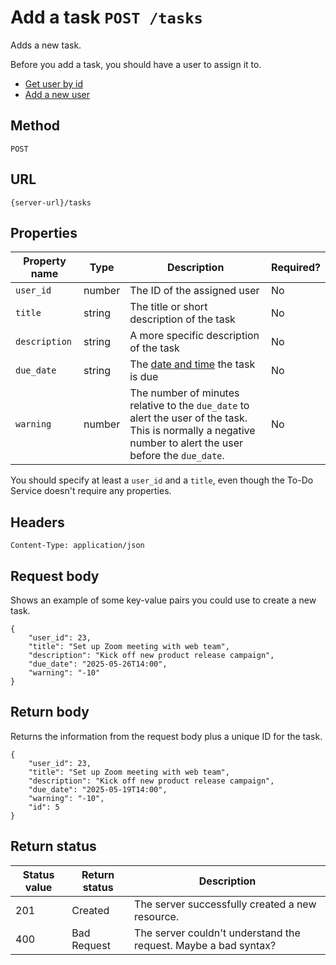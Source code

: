 # Add a task `POST /tasks`



Adds a new task.

Before you add a task, you should have a user to assign it to.

- [Get user by id](https://github.com/UWC2-APIDOC/to-do-service-sp25/blob/main/docs/api/users-get-user-by-id.md)
- [Add a new user](https://github.com/UWC2-APIDOC/to-do-service-sp25/blob/main/docs/tutorials/enroll-a-new-user.md)

## Method

```
POST
```

## URL

```
{server-url}/tasks
```

## Properties

| Property name | Type   | Description                                                  | Required? |
| ------------- | ------ | ------------------------------------------------------------ | --------- |
| `user_id`     | number | The ID of the assigned user                                  | No        |
| `title`       | string | The title or short description of the task                   | No        |
| `description` | string | A more specific description of the task                      | No        |
| `due_date`    | string | The [date and time](https://en.wikipedia.org/wiki/ISO_8601) the task is due | No        |
| `warning`     | number | The number of minutes relative to the `due_date` to alert the user of the task. This is normally a negative number to alert the user before the `due_date`. | No        |

You should specify at least a `user_id` and a `title`, even though the To-Do Service doesn't require any properties.

## Headers

```
Content-Type: application/json
```

## Request body

Shows an example of some key-value pairs you could use to create a new task.

```
{
    "user_id": 23,
    "title": "Set up Zoom meeting with web team",
    "description": "Kick off new product release campaign",
    "due_date": "2025-05-26T14:00",
    "warning": "-10"
}
```

## Return body

Returns the information from the request body plus a unique ID for the task.

```
{
    "user_id": 23,
    "title": "Set up Zoom meeting with web team",
    "description": "Kick off new product release campaign",
    "due_date": "2025-05-19T14:00",
    "warning": "-10",
    "id": 5
}
```

## Return status

| Status value | Return status | Description                                                  |
| ------------ | ------------- | ------------------------------------------------------------ |
| 201          | Created       | The server successfully created a new resource.              |
| 400          | Bad Request   | The server couldn't understand the request. Maybe a bad syntax? |